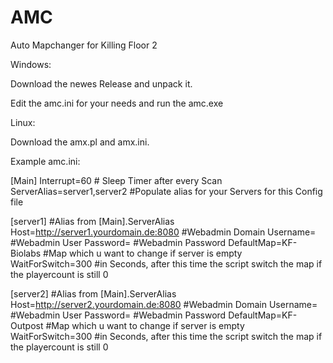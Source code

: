 # AMC
Auto Mapchanger for Killing Floor 2

Windows:

Download the newes Release and unpack it.

Edit the amc.ini for your needs and run the amc.exe

Linux:

Download the amx.pl and amx.ini.



Example amc.ini:

[Main]
Interrupt=60 # Sleep Timer after every Scan
ServerAlias=server1,server2 #Populate alias for your Servers for this Config file

[server1] #Alias from [Main].ServerAlias
Host=http://server1.yourdomain.de:8080 #Webadmin Domain
Username= #Webadmin User
Password= #Webadmin Password
DefaultMap=KF-Biolabs #Map which u want to change if server is empty
WaitForSwitch=300 #in Seconds, after this time the script switch the map if the playercount is still 0

[server2] #Alias from [Main].ServerAlias
Host=http://server2.yourdomain.de:8080 #Webadmin Domain
Username= #Webadmin User
Password= #Webadmin Password
DefaultMap=KF-Outpost #Map which u want to change if server is empty
WaitForSwitch=300 #in Seconds, after this time the script switch the map if the playercount is still 0